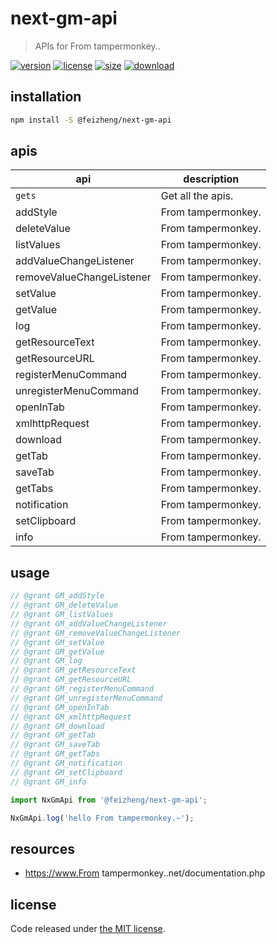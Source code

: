 # next-gm-api
> APIs for From tampermonkey..

[![version][version-image]][version-url]
[![license][license-image]][license-url]
[![size][size-image]][size-url]
[![download][download-image]][download-url]

## installation
```bash
npm install -S @feizheng/next-gm-api
```

## apis
| api                       | description        |
| ------------------------- | ------------------ |
| `gets`                    | Get all the apis.  |
| addStyle                  | From tampermonkey. |
| deleteValue               | From tampermonkey. |
| listValues                | From tampermonkey. |
| addValueChangeListener    | From tampermonkey. |
| removeValueChangeListener | From tampermonkey. |
| setValue                  | From tampermonkey. |
| getValue                  | From tampermonkey. |
| log                       | From tampermonkey. |
| getResourceText           | From tampermonkey. |
| getResourceURL            | From tampermonkey. |
| registerMenuCommand       | From tampermonkey. |
| unregisterMenuCommand     | From tampermonkey. |
| openInTab                 | From tampermonkey. |
| xmlhttpRequest            | From tampermonkey. |
| download                  | From tampermonkey. |
| getTab                    | From tampermonkey. |
| saveTab                   | From tampermonkey. |
| getTabs                   | From tampermonkey. |
| notification              | From tampermonkey. |
| setClipboard              | From tampermonkey. |
| info                      | From tampermonkey. |

## usage
```js
// @grant GM_addStyle
// @grant GM_deleteValue
// @grant GM_listValues
// @grant GM_addValueChangeListener
// @grant GM_removeValueChangeListener
// @grant GM_setValue
// @grant GM_getValue
// @grant GM_log
// @grant GM_getResourceText
// @grant GM_getResourceURL
// @grant GM_registerMenuCommand
// @grant GM_unregisterMenuCommand
// @grant GM_openInTab
// @grant GM_xmlhttpRequest
// @grant GM_download
// @grant GM_getTab
// @grant GM_saveTab
// @grant GM_getTabs
// @grant GM_notification
// @grant GM_setClipboard
// @grant GM_info

import NxGmApi from '@feizheng/next-gm-api';

NxGmApi.log('hello From tampermonkey.~');
```

## resources
- https://www.From tampermonkey..net/documentation.php

## license
Code released under [the MIT license](https://github.com/afeiship/next-gm-api/blob/master/LICENSE.txt).

[version-image]: https://img.shields.io/npm/v/@feizheng/next-gm-api
[version-url]: https://npmjs.org/package/@feizheng/next-gm-api

[license-image]: https://img.shields.io/npm/l/@feizheng/next-gm-api
[license-url]: https://github.com/afeiship/next-gm-api/blob/master/LICENSE.txt

[size-image]: https://img.shields.io/bundlephobia/minzip/@feizheng/next-gm-api
[size-url]: https://github.com/afeiship/next-gm-api/blob/master/dist/next-gm-api.min.js

[download-image]: https://img.shields.io/npm/dm/@feizheng/next-gm-api
[download-url]: https://www.npmjs.com/package/@feizheng/next-gm-api
